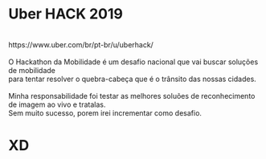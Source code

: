 # Uber HACK 2019
<br>
https://www.uber.com/br/pt-br/u/uberhack/<br>
<br>
O Hackathon da Mobilidade é um desafio nacional que vai buscar soluções de mobilidade <br>para tentar resolver o quebra-cabeça que é o trânsito das nossas cidades.
<br>
<br>Minha responsabilidade foi testar as melhores soluões de reconhecimento de imagem ao vivo e tratalas.<br>
Sem muito sucesso, porem irei incrementar como desafio.
<br>
<h1>XD</h1>
